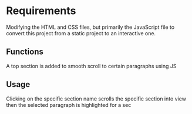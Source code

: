 
# Requirements

Modifying the HTML and CSS files, but primarily the JavaScript file to convert this project from a static project to an interactive one.

## Functions

A top section is added to smooth scroll to certain paragraphs using JS

## Usage

Clicking on the specific section name scrolls the specific section into view then the selected paragraph is highlighted for a sec
